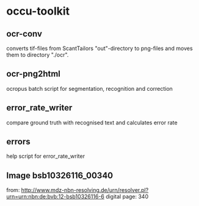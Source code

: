 # occu-toolkit
## ocr-conv
converts tif-files from ScantTailors "out"-directory to png-files and moves them to directory "./ocr".
## ocr-png2html
ocropus batch script for segmentation, recognition and correction
## error_rate_writer
compare ground truth with recognised text and calculates error rate
## errors
help script for error_rate_writer
## Image bsb10326116_00340
from:  http://www.mdz-nbn-resolving.de/urn/resolver.pl?urn=urn:nbn:de:bvb:12-bsb10326116-6 
digital page: 340  